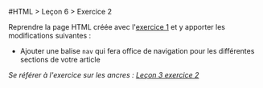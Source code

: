 #HTML > Leçon 6 > Exercice 2

Reprendre la page HTML créée avec l'[exercice 1](https://github.com/blank-project/_blank-exercises/tree/master/exercises/html/lesson6/exercise1) et y apporter les modifications suivantes :

* Ajouter une balise `nav` qui fera office de navigation pour les différentes sections de votre article

_Se référer à l'exercice sur les ancres : [Leçon 3 exercice 2](https://github.com/blank-project/_blank-exercises/tree/master/exercises/html/lesson3/exercise3)_
